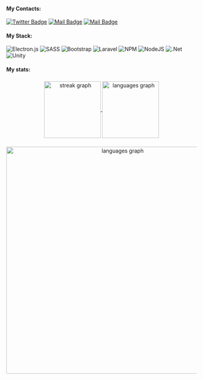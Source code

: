 #### My Contacts:

[![Twitter Badge](https://img.shields.io/badge/-@NagyonKaracsony-1ca0f1?style=flat&labelColor=1ca0f1&logo=twitter&logoColor=white&link=https://twitter.com/MaksymRudnyi)](https://twitter.com/nagyonkaracsony)
[![Mail Badge](https://img.shields.io/badge/-@nagyonkaracsony-e84393?style=flat&labelColor=e84393&logo=instagram&logoColor=white)](https://www.instagram.com/nagyonkaracsony/)
[![Mail Badge](https://img.shields.io/badge/-Nagy_Gergely_Eliot-c0392b?style=flat&labelColor=c0392b&logo=gmail&logoColor=white)](mailto:nagyeliot2004@gmail.com)

#### My Stack:

![Electron.js](https://img.shields.io/badge/Electron-191970?style=for-the-badge&logo=Electron&logoColor=white)
![SASS](https://img.shields.io/badge/SASS-hotpink.svg?style=for-the-badge&logo=SASS&logoColor=white)
![Bootstrap](https://img.shields.io/badge/bootstrap-%238511FA.svg?style=for-the-badge&logo=bootstrap&logoColor=white)
![Laravel](https://img.shields.io/badge/laravel-%23FF2D20.svg?style=for-the-badge&logo=laravel&logoColor=white)
![NPM](https://img.shields.io/badge/NPM-%23CB3837.svg?style=for-the-badge&logo=npm&logoColor=white)
![NodeJS](https://img.shields.io/badge/node.js-6DA55F?style=for-the-badge&logo=node.js&logoColor=white)
![.Net](https://img.shields.io/badge/.NET-5C2D91?style=for-the-badge&logo=.net&logoColor=white)
![Unity](https://img.shields.io/badge/unity-%23000000.svg?style=for-the-badge&logo=unity&logoColor=white)

#### My stats:

###

<div align="center">
  <a href="https://github.com/nagyonkaracsony?tab=repositories">
    <img src="https://streak-stats.demolab.com?user=nagyonkaracsony&locale=en&mode=daily&theme=dark&hide_border=true&border_radius=5&date_format=j%20M%5B%20Y%5D&order=3" height=150 align="center" alt="streak graph"  />
  </a>
  <a href="https://github.com/nagyonkaracsony">
    <img src="https://github-readme-stats.vercel.app/api/top-langs?username=nagyonkaracsony&locale=en&hide_title=false&layout=compact&card_width=280&card_height=150&langs_count=7&theme=dark&hide_border=true&order=2" alt="languages graph" align="center" height=150 />
  </a>
  
</div>

###
<div align="center">
  <img src="https://github-readme-stats.vercel.app/api/wakatime?username=NagyonKaracsony&theme=dark&hide_border=true&cache_seconds=0&hide=Unity,uniity" alt="languages graph" align="center" width=600 />
</div>

